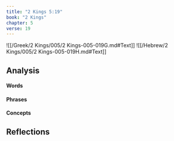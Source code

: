 ```yaml
---
title: "2 Kings 5:19"
book: "2 Kings"
chapter: 5
verse: 19
---
```

![[/Greek/2 Kings/005/2 Kings-005-019G.md#Text]]
![[/Hebrew/2 Kings/005/2 Kings-005-019H.md#Text]]

## Analysis

#### Words

#### Phrases

#### Concepts

## Reflections
